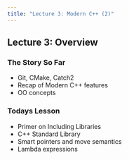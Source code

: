 ```yaml
---
title: "Lecture 3: Modern C++ (2)"
---
```


## Lecture 3: Overview 

### The Story So Far

* Git, CMake, Catch2
* Recap of Modern C++ features
* OO concepts


### Todays Lesson

* Primer on Including Libraries 
* C++ Standard Library
* Smart pointers and move semantics
* Lambda expressions

